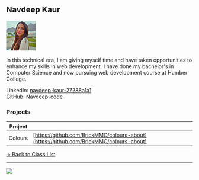 ## Navdeep Kaur

![Navdeep Kaur](../images/navdeepcode.png)

In this technical era, I am giving myself time and have taken opportunities to enhance my skills in web development. I have done my bachelor's in Computer Science and now pursuing web development course at Humber College.

LinkedIn: [navdeep-kaur-27288a1a1](https://www.linkedin.com/in/navdeep-kaur-27288a1a1/)  
GitHub: [Navdeep-code](https://github.com/Navdeep-code)  

### Projects

| Project | |
| - | - |
| Colours | [https://github.com/BrickMMO/colours-about](https://github.com/BrickMMO/colours-about) |

[&#10132; Back to Class List](/)

---

<a href="https://brickmmo.com">
<img src="https://brickmmo.com/images/brickmmo-logo-horizontal.jpg" width="100">
</a>